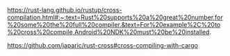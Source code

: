 https://rust-lang.github.io/rustup/cross-compilation.html#:~:text=Rust%20supports%20a%20great%20number,for%20some%20the%20full%20compiler.&text=For%20example%2C%20to%20cross%20compile,Android%20NDK%20must%20be%20installed.

https://github.com/japaric/rust-cross#cross-compiling-with-cargo
